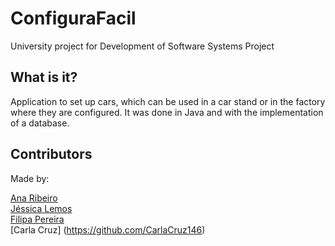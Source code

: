 # ConfiguraFacil
University project for Development of Software Systems Project

## What is it?
Application to set up cars, which can be used in a car stand or in the factory where they are configured. 
It was done in Java and with the implementation of a database.

## Contributors
Made by:

[Ana Ribeiro](https://github.com/anaribeiro142) <br />
[Jéssica Lemos](https://github.com/jessicalemos) <br />
[Filipa Pereira](https://github.com/FilipaPereira)<br />
[Carla Cruz] (https://github.com/CarlaCruz146) <br />
